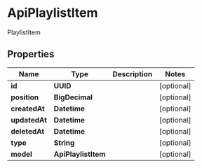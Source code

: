 

# ApiPlaylistItem

PlaylistItem

## Properties

| Name | Type | Description | Notes |
|------------ | ------------- | ------------- | -------------|
|**id** | **UUID** |  |  [optional] |
|**position** | **BigDecimal** |  |  [optional] |
|**createdAt** | **Datetime** |  |  [optional] |
|**updatedAt** | **Datetime** |  |  [optional] |
|**deletedAt** | **Datetime** |  |  [optional] |
|**type** | **String** |  |  [optional] |
|**model** | **ApiPlaylistItem** |  |  [optional] |



